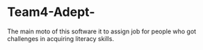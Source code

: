 # Team4-Adept-
The main moto of this software it to assign job for people who got challenges in acquiring literacy skills.
